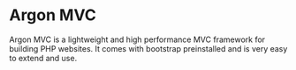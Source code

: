 # Argon MVC
Argon MVC is a lightweight and high performance MVC framework for building PHP websites. It comes with bootstrap preinstalled and is very easy to extend and use.
